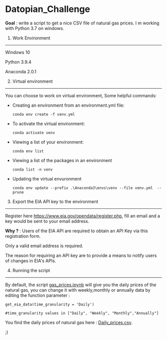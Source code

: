 # Datopian_Challenge

__Goal__ : write a script to get a nice CSV file of natural gas prices.
I m working with Python 3.7 on windows.

1. Work Environment 
------
Windows 10

Python 3.9.4

Anaconda 2.0.1

2. Virtual environment 
------
You can choose to work on virtual environment, Some helpful commands:

* Creating an environment from an environment.yml file:

  `conda env create -f venv.yml` 

* To activate the virtual environment:

  `conda activate venv`
  
* Viewing a list of your environment:

  `conda env list`

* Viewing a list of the packages in an environment

  `conda list -n venv`

* Updating the virtual envuronment

  `conda env update --prefix .\Anaconda3\envs\venv --file venv.yml  --prune`

3. Export the EIA API key to the environment
------
Register here https://www.eia.gov/opendata/register.php, fill an email and a key would be sent to your email address.

__Why ?__ : Users of the EIA API are required to obtain an API Key via this registration form.

Only a valid email address is required. 

The reason for requiring an API key are to provide a means to notify users of changes in EIA's APIs.

4. Running the script  
------   
By default, the script [gas_prices.ipynb](https://github.com/Ouissamthn/Datopian_Challenge/blob/master/gas_prices.ipynb)  will give  you the daily prices of the natural gas, you can change it with weekly,monthly or annually data by editing the function parameter :

`get_eia_data(time_granularity = 'Daily')` 

`#time_granularity values in ["Daily", "Weekly", "Monthly","Annually"]`

You find the daily prices of natural gas here : [Daily_prices.csv](https://github.com/Ouissamthn/Datopian_Challenge/blob/master/GasPrices/Daily_prices.csv).


;)
